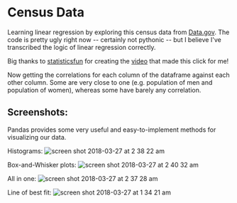# Census Data
Learning linear regression by exploring this census data from [Data.gov](https://catalog.data.gov/dataset/2010-census-populations-by-zip-code). The code is pretty ugly right now -- certainly not pythonic -- but I believe I've transcribed the logic of linear regression correctly.

Big thanks to [statisticsfun](https://www.youtube.com/channel/UClD8c_piy1nrJySPJUgyivg) for creating the [video](https://www.youtube.com/watch?v=w2FKXOa0HGA) that made this click for me!

Now getting the correlations for each column of the dataframe against each other column. Some are very close to one (e.g. population of men and population of women), whereas some have barely any correlation.

## Screenshots:
Pandas provides some very useful and easy-to-implement methods for visualizing our data.

Histograms:
![screen shot 2018-03-27 at 2 38 22 am](https://user-images.githubusercontent.com/29472568/37953405-6c3a394c-3168-11e8-818e-444deff6572f.png)

Box-and-Whisker plots:
![screen shot 2018-03-27 at 2 40 32 am](https://user-images.githubusercontent.com/29472568/37953393-6278a93e-3168-11e8-8127-843416c86a39.png)

All in one:
![screen shot 2018-03-27 at 2 37 28 am](https://user-images.githubusercontent.com/29472568/37953420-74ea2714-3168-11e8-8f23-07ae8319b536.png)

Line of best fit:
![screen shot 2018-03-27 at 1 34 21 am](https://user-images.githubusercontent.com/29472568/37953432-7d3019f6-3168-11e8-895a-f34a2ec697b2.png)
